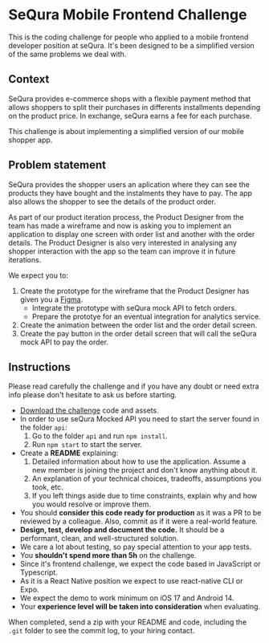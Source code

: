 # SeQura Mobile Frontend Challenge

This is the coding challenge for people who applied to a mobile frontend developer position at seQura. It's been designed to be a simplified version of the same problems we deal with.

## Context

SeQura provides e-commerce shops with a flexible payment method that allows shoppers to split their purchases in differents installments depending on the product price. In exchange, seQura earns a fee for each purchase.

This challenge is about implementing a simplified version of our mobile shopper app.

## Problem statement

SeQura provides the shopper users an aplication where they can see the products they have bought and the instalments they have to pay. The app also allows the shopper to see the details of the product order.

As part of our product iteration process, the Product Designer from the team has made a wireframe and now is asking you to implement an application to display one screen with order list and another with the order details. The Product Designer is also very interested in analysing any shopper interaction with the app so the team can improve it in future iterations.

We expect you to:

1. Create the prototype for the wireframe that the Product Designer has given you a [Figma](https://www.figma.com/design/O3OAwL9U95aJVhra4XOooH/Challende-FrontEnd).
   - Integrate the prototype with seQura mock API to fetch orders.
   - Prepare the prototye for an eventual integration for analytics service.
2. Create the animation between the order list and the order detail screen.
3. Create the pay button in the order detail screen that will call the seQura mock API to pay the order.

## Instructions

Please read carefully the challenge and if you have any doubt or need extra info please don't hesitate to ask us before starting.

- [Download the challenge](https://github.com/sequra/frontend-mobile-challenge) code and assets.
- In order to use seQura Mocked API you need to start the server found in the folder `api`: 
  1. Go to the folder `api` and run `npm install`.
  2. Run `npm start` to start the server.
- Create a **README** explaining:
  1. Detailed information about how to use the application. Assume a new member is joining the project and don't know anything about it.
  2. An explanation of your technical choices, tradeoffs, assumptions you took, etc.
  3. If you left things aside due to time constraints, explain why and how you would resolve or improve them.
- You should **consider this code ready for production** as it was a PR to be reviewed by a colleague. Also, commit as if it were a real-world feature.
- **Design, test, develop and document the code.** It should be a performant, clean, and well-structured solution.
- We care a lot about testing, so pay special attention to your app tests.
- You **shouldn't spend more than 5h** on the challenge.
- Since it's frontend challenge, we expect the code based in JavaScript or Typescript.
- As it is a React Native position we expect to use react-native CLI or Expo.
- We expect the demo to work minimum on iOS 17 and Android 14.
- Your **experience level will be taken into consideration** when evaluating.

When completed, send a zip with your README and code, including the `.git` folder to see the commit log, to your hiring contact.
